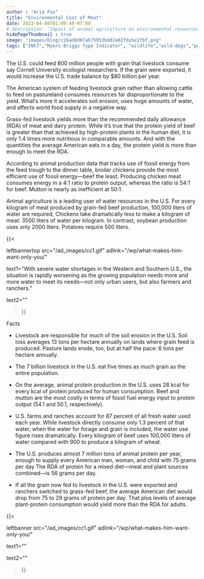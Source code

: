```yaml
---
author : "Aria Fox"
title: "Environmental Cost of Meat"
date: 2023-04-08T01:09:48-07:00
# description: "Impact of animal agriculture on environmental resources in the U.S."
hidePageThumbnail : true 
image: "images/blog/c26ad8d87ab75953bdd2a02fda5e1fbf.png"
tags: ["INFJ","Myers-Briggs Type Indicator", "wildlife","wild-dogs","pets","animal-welfare"]
---
```



<!-- This is **bold** text, and this is *emphasized* text.
![infp_injf table](/infp_injf-table.jpg)
Visit the [Hugo](https://gohugo.io) website! -->

<!-- https://beaconstreetusa.com/wp/environmental-cost-of-meat/ -->

The U.S. could feed 800 million people with grain that livestock consume say Cornell University ecologist researchers. If the grain were exported, it would increase the U.S. trade balance by $80 billion per year.

The American system of feeding livestock grain rather than allowing cattle to feed on pastureland consumes resources far disproportionate to the yield. What’s more it accelerates soil erosion, uses huge amounts of water, and affects world food supply in a negative way.

Grass-fed livestock yields more than the recommended daily allowance (RDA) of meat and dairy protein. While it’s true that the protein yield of beef is greater than that achieved by high-protein plants in the human diet, it is only 1.4 times more nutritious in comparable amounts. And with the quantities the average American eats in a day, the protein yield is more than enough to meet the RDA.

According to animal production data that tracks use of fossil energy from the feed trough to the dinner table, broiler chickens provide the most efficient use of fossil energy—beef the least. Producing chicken meat consumes energy in a 4:1 ratio to protein output, whereas the ratio is 54:1 for beef. Mutton is nearly as inefficient at 50:1.

Animal agriculture is a leading user of water resources in the U.S. For every kilogram of meat produced by grain-fed beef production, 100,000 liters of water are required, Chickens take dramatically less to make a kilogram of meat: 3500 liters of water per kilogram. In contrast, soybean production uses only 2000 liters. Potatoes require 500 liters.

{{< 

leftbannertop src="/ad_images/cc1.gif" adlink="/wp/what-makes-him-want-only-you/"  

text1="With severe water shortages in the Western and Southern U.S., the situation is rapidly worsening as the growing population needs more and more water to meet its needs—not only urban users, but also farmers and ranchers." 

text2=""

>}}

Facts

- Livestock are responsible for much of the soil erosion in the U.S. Soil loss averages 13 tons per hectare annually on lands where grain feed is produced. Pasture lands erode, too, but at half the pace: 6 tons per hectare annually.

- The 7 billion livestock in the U.S. eat five times as much grain as the entire population.

- On the average, animal protein production in the U.S. uses 28 kcal for every kcal of protein produced for human consumption. Beef and mutton are the most costly in terms of fossil fuel energy input to protein output (54.1 and 50.1, respectively).

- U.S. farms and ranches account for 87 percent of all fresh water used each year. While livestock directly consume only 1.3 percent of that water, when the water for forage and grain is included, the water use figure rises dramatically. Every kilogram of beef uses 100,000 liters of water compared with 900 to produce a kilogram of wheat.

- The U.S. produces almost 7 million tons of animal protein per year, enough to supply every American man, woman, and child with 75 grams per day The RDA of protein for a mixed diet—meat and plant sources combined—is 56 grams per day.

- If all the grain now fed to livestock in the U.S. were exported and ranchers switched to grass-fed beef, the average American diet would drop from 75 to 29 grams of protein per day. That plus levels of average plant-protein consumption would yield more than the RDA for adults.

{{< 

leftbanner src="/ad_images/cc1.gif" adlink="/wp/what-makes-him-want-only-you/"  

text1="" 

text2=""

>}}
